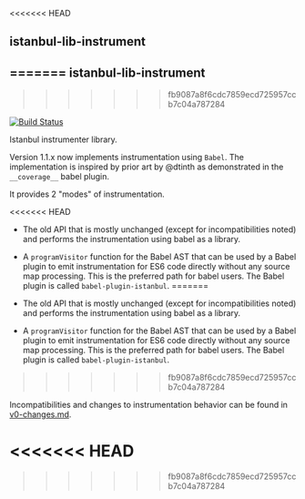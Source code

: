 <<<<<<< HEAD
## istanbul-lib-instrument
=======
istanbul-lib-instrument
-----------------------
>>>>>>> fb9087a8f6cdc7859ecd725957ccb7c04a787284

[![Build Status](https://travis-ci.org/istanbuljs/istanbul-lib-instrument.svg?branch=master)](https://travis-ci.org/istanbuljs/istanbul-lib-instrument)

Istanbul instrumenter library.

Version 1.1.x now implements instrumentation using `Babel`. The implementation is inspired
by prior art by @dtinth as demonstrated in the `__coverage__` babel plugin.

It provides 2 "modes" of instrumentation.

<<<<<<< HEAD
-   The old API that is mostly unchanged (except for incompatibilities noted) and
    performs the instrumentation using babel as a library.

-   A `programVisitor` function for the Babel AST that can be used by a Babel plugin
    to emit instrumentation for ES6 code directly without any source map
    processing. This is the preferred path for babel users. The Babel plugin is
    called `babel-plugin-istanbul`.
=======
* The old API that is mostly unchanged (except for incompatibilities noted) and
  performs the instrumentation using babel as a library.

* A `programVisitor` function for the Babel AST that can be used by a Babel plugin
  to emit instrumentation for ES6 code directly without any source map
  processing. This is the preferred path for babel users. The Babel plugin is
  called `babel-plugin-istanbul`.
>>>>>>> fb9087a8f6cdc7859ecd725957ccb7c04a787284

Incompatibilities and changes to instrumentation behavior can be found in
[v0-changes.md](v0-changes.md).

<<<<<<< HEAD
=======

>>>>>>> fb9087a8f6cdc7859ecd725957ccb7c04a787284
